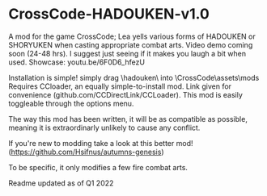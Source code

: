 # CrossCode-HADOUKEN-v1.0
A mod for the game CrossCode; Lea yells various forms of HADOUKEN or SHORYUKEN when casting appropriate combat arts. Video demo coming soon (24-48 hrs). I suggest just seeing if it makes you laugh a bit when used.
Showcase: youtu.be/6F0D6_hfezU

Installation is simple! simply drag \hadouken\ into \CrossCode\assets\mods\
Requires CCloader, an equally simple-to-install mod. Link given for convenience (github.com/CCDirectLink/CCLoader). This mod is easily toggleable through the options menu.

The way this mod has been written, it will be as compatible as possible, meaning it is extraordinarly unlikely to cause any conflict.


If you're new to modding take a look at this better mod! (https://github.com/Hsifnus/autumns-genesis)


To be specific, it only modifies a few fire combat arts.

Readme updated as of Q1 2022

